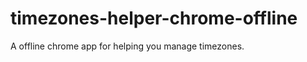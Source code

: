 timezones-helper-chrome-offline
===============================

A offline chrome app for helping you manage timezones.